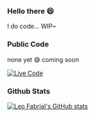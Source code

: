 ### Hello there :smile:

I do code... WIP~

### Public Code
none yet :sweat_smile: coming soon

[![Live Code](https://github-readme-stats.vercel.app/api/pin/?username=leofabrial&repo=live_code&theme=onedark)](https://github.com/leofabrial/live_code)

### Github Stats
[![Leo Fabrial's GitHub stats](https://github-readme-stats.vercel.app/api?username=leofabrial&show_icons=true&theme=onedark)](https://github.com/leofabrial)
